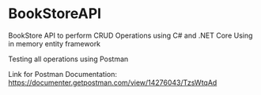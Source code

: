 # BookStoreAPI

BookStore API to perform CRUD Operations using C# and .NET Core 
Using in memory entity framework

Testing all operations using Postman 

Link for Postman Documentation:
https://documenter.getpostman.com/view/14276043/TzsWtqAd
